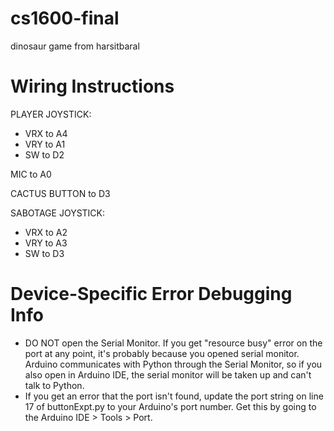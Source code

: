 # cs1600-final

dinosaur game from harsitbaral

# Wiring Instructions
PLAYER JOYSTICK:
- VRX to A4
- VRY to A1
- SW to D2

MIC to A0

CACTUS BUTTON to D3

SABOTAGE JOYSTICK:
- VRX to A2
- VRY to A3
- SW to D3

# Device-Specific Error Debugging Info
- DO NOT open the Serial Monitor. If you get "resource busy" error on the port at any point, it's probably because you opened serial monitor. Arduino communicates with Python through the Serial Monitor, so if you also open in Arduino IDE, the serial monitor will be taken up and can't talk to Python.
- If you get an error that the port isn't found, update the port string on line 17 of buttonExpt.py to your Arduino's port number. Get this by going to the Arduino IDE > Tools > Port.
